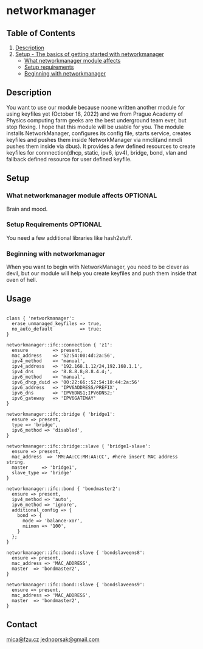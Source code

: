 # networkmanager


## Table of Contents

1. [Description](#description)
1. [Setup - The basics of getting started with networkmanager](#setup)
    * [What networkmanager module affects](#what-networkmanager-affects)
    * [Setup requirements](#setup-requirements)
    * [Beginning with networkmanager](#beginning-with-networkmanager)

## Description

You want to use our module because noone written another module for using keyfiles yet (October 18, 2022) and we from Prague Academy of Physics computing farm geeks are the best underground team ever, but stop flexing. I hope that this module will be usable for you. The module installs NetworkManager, configures its config file, starts service, creates keyfiles and pushes them inside NetworkManager via nmcli(and nmcli pushes them inside via dbus). It provides a few defined resources to create keyfiles for connnection(dhcp, static, ipv6, ipv4), bridge, bond, vlan and fallback defined resource for user defined keyfile.


## Setup

### What networkmanager module affects **OPTIONAL**

Brain and mood.

### Setup Requirements **OPTIONAL**

You need a few additional libraries like hash2stuff.

### Beginning with networkmanager

When you want to begin with NetworkManager, you need to be clever as devil, but 
our module will help you create keyfiles and push them inside that oven of hell.

## Usage
```puppet

class { 'networkmanager':
  erase_unmanaged_keyfiles => true,
  no_auto_default          => true;
}

networkmanager::ifc::connection { 'z1':
  ensure         => present,
  mac_address    => '52:54:00:4d:2a:56',
  ipv4_method    => 'manual',
  ipv4_address   => '192.168.1.12/24,192.168.1.1',
  ipv4_dns       => '8.8.8.8;8.8.4.4;',
  ipv6_method    => 'manual',
  ipv6_dhcp_duid => '00:22:66::52:54:10:44:2a:56'
  ipv6_address   => 'IPV6ADDRESS/PREFIX',
  ipv6_dns       => 'IPV6DNS1;IPV6DNS2;'
  ipv6_gateway   => 'IPV6GATEWAY'
}

networkmanager::ifc::bridge { 'bridge1':
  ensure => present,
  type => 'bridge',
  ipv6_method => 'disabled',
}

networkmanager::ifc::bridge::slave { 'bridge1-slave':
  ensure => present,
  mac_address  => 'MM:AA:CC:MM:AA:CC', #here insert MAC address string.
  master     => 'bridge1',
  slave_type => 'bridge'
}

networkmanager::ifc::bond { 'bondmaster2':
  ensure => present,
  ipv4_method => 'auto',
  ipv6_method => 'ignore',
  additional_config => {
    bond => {
      mode => 'balance-xor',
      miimon => '100',
    }
  };
}

networkmanager::ifc::bond::slave { 'bondslaveens8':
  ensure => present,
  mac_address => 'MAC_ADDRESS',
  master  => 'bondmaster2',
}
  
networkmanager::ifc::bond::slave { 'bondslaveens9':
  ensure => present,
  mac_address => 'MAC_ADDRESS',
  master  => 'bondmaster2',
}
```

## Contact

mica@fzu.cz
jednoprsak@gmail.com

